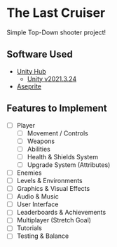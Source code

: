 # The Last Cruiser
Simple Top-Down shooter project!

## Software Used
* [Unity Hub](https://unity.com/download)
    * [Unity v2021.3.24](https://unity.com/releases/editor/whats-new/2021.3.24?clickref=1101lxH8BDBk&utm_source=partnerize&utm_medium=affiliate&utm_campaign=unity_affiliate)
* [Aseprite](https://www.aseprite.org/)

## Features to Implement
- [ ] Player
    - [ ] Movement / Controls
    - [ ] Weapons
    - [ ] Abilities
    - [ ] Health & Shields System
    - [ ] Upgrade System (Attributes)
- [ ] Enemies
- [ ] Levels & Environments
- [ ] Graphics & Visual Effects
- [ ] Audio & Music
- [ ] User Interface
- [ ] Leaderboards & Achievements
- [ ] Multiplayer (Stretch Goal)
- [ ] Tutorials
- [ ] Testing & Balance